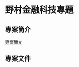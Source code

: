 <h1>野村金融科技專題</h1>

## 專案簡介
[專案簡介](https://s3.us-west-2.amazonaws.com/secure.notion-static.com/85bb917c-a278-4244-baea-2965328ec5b6/Untitled.png?X-Amz-Algorithm=AWS4-HMAC-SHA256&X-Amz-Credential=AKIAT73L2G45O3KS52Y5%2F20200617%2Fus-west-2%2Fs3%2Faws4_request&X-Amz-Date=20200617T181839Z&X-Amz-Expires=86400&X-Amz-Signature=548f81f11d57e00383a5e6f8af5464bb1af62c8605d8e7c52980b1ece7bccb4f&X-Amz-SignedHeaders=host&response-content-disposition=filename%20%3D%22Untitled.png%22)

## 專案文件
